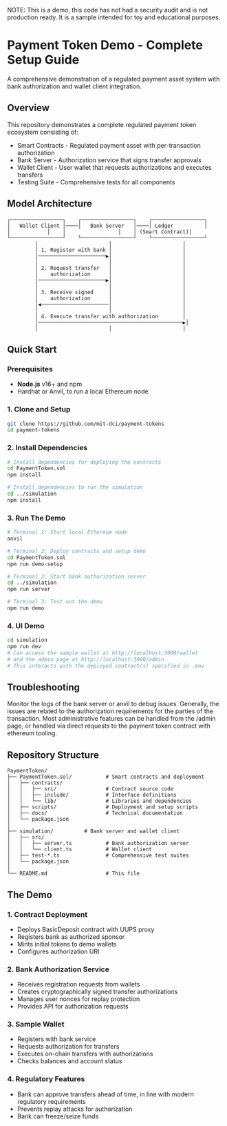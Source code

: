 NOTE: This is a demo, this code has not had a security audit and is not production ready. It is a sample intended for toy and educational purposes.

# Payment Token Demo - Complete Setup Guide

A comprehensive demonstration of a regulated payment asset system with bank authorization and wallet client integration.

## Overview

This repository demonstrates a complete regulated payment token ecosystem consisting of:

- Smart Contracts - Regulated payment asset with per-transaction authorization
- Bank Server - Authorization service that signs transfer approvals  
- Wallet Client - User wallet that requests authorizations and executes transfers
- Testing Suite - Comprehensive tests for all components

## Model Architecture

```
┌─────────────────┐    ┌─────────────────┐    ┌─────────────────┐
│   Wallet Client │────│   Bank Server   │────│ Ledger          │
│            │    │                 │    │ (Smart Contract)│
└─────────────────┘    └─────────────────┘    └─────────────────┘
         │                       │                       │
         │ 1. Register with bank │                       │
         │──────────────────────▶│                       │
         │                       │                       │
         │ 2. Request transfer   │                       │
         │    authorization      │                       │
         │──────────────────────▶│                       │
         │                       │                       │
         │ 3. Receive signed     │                       │
         │    authorization      │                       │
         │◀──────────────────────│                       │
         │                       │                       │
         │ 4. Execute transfer with authorization        │
         │───────────────────────────────────────────────▶│
         │                       │                       │
```

## Quick Start

### Prerequisites
- **Node.js** v16+ and npm
- Hardhat or Anvil, to run a local Ethereum node

### 1. Clone and Setup
```bash
git clone https://github.com/mit-dci/payment-tokens
cd payment-tokens
```

### 2. Install Dependencies
```bash
# Install dependencies for deploying the contracts
cd PaymentToken.sol
npm install

# Install dependencies to run the simulation
cd ../simulation
npm install
```

### 3. Run The Demo
```bash
# Terminal 1: Start local Ethereum node
anvil

# Terminal 2: Deploy contracts and setup demo
cd PaymentToken.sol
npm run demo-setup

# Terminal 2: Start bank authorization server
cd ../simulation
npm run server

# Terminal 3: Test out the demo
npm run demo
```

### 4. UI Demo
```bash
cd simulation
npm run dev
# Can access the sample wallet at http://localhost:3000/wallet
# and the admin page at http://localhost:3000/admin
# This interacts with the deployed contract(s) specified in .env
```

## Troubleshooting

Monitor the logs of the bank server or anvil to debug issues. Generally, the issues are related to the authorization requirements for the parties of the transaction. 
Most administrative features can be handled from the /admin page, or handled via direct requests to the payment token contract with ethereum tooling.

## Repository Structure

```
PaymentToken/
├── PaymentToken.sol/           # Smart contracts and deployment
│   ├── contracts/
│   │   ├── src/                # Contract source code
│   │   ├── include/            # Interface definitions
│   │   └── lib/                # Libraries and dependencies
│   ├── scripts/                # Deployment and setup scripts
│   ├── docs/                   # Technical documentation
│   └── package.json
│
├── simulation/          # Bank server and wallet client
│   ├── src/
│   │   ├── server.ts           # Bank authorization server
│   │   └── client.ts           # Wallet client
│   ├── test-*.ts               # Comprehensive test suites
│   └── package.json
│
└── README.md                   # This file
```

## The Demo

### 1. Contract Deployment
- Deploys BasicDeposit contract with UUPS proxy
- Registers bank as authorized sponsor
- Mints initial tokens to demo wallets
- Configures authorization URI

### 2. Bank Authorization Service
- Receives registration requests from wallets
- Creates cryptographically signed transfer authorizations
- Manages user nonces for replay protection
- Provides API for authorization requests

### 3. Sample Wallet
- Registers with bank service
- Requests authorization for transfers
- Executes on-chain transfers with authorizations
- Checks balances and account status

### 4. Regulatory Features
- Bank can approve transfers ahead of time, in line with modern regulatory requirements
- Prevents replay attacks for authorization
- Bank can freeze/seize funds
